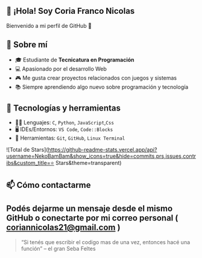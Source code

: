 ## 👋 ¡Hola! Soy Coria Franco Nicolas 

Bienvenido a mi perfil de GitHub 🚀

## 📌 Sobre mí

- 🎓 Estudiante de **Tecnicatura en Programación**
- 💻 Apasionado por el desarrollo Web
- 🎮 Me gusta crear proyectos relacionados con juegos y sistemas
- 📚 Siempre aprendiendo algo nuevo sobre programación y tecnología

## 💼 Tecnologías y herramientas

- 👨‍💻 Lenguajes: `C`, `Python`, `JavaScript`,`Css`
- 🖥️ IDEs/Entornos: `VS Code`, `Code::Blocks`
- 🔧 Herramientas: `Git`, `GitHub`, `Linux Terminal`

![Total de Stars](https://github-readme-stats.vercel.app/api?username=NekoBamBam&show_icons=true&hide=commits,prs,issues,contribs&custom_title=⭐ Stars&theme=transparent)

## 📫 Cómo contactarme

Podés dejarme un mensaje desde el mismo GitHub o conectarte por mi correo personal ( coriannicolas21@gmail.com )
---

> “Si tenés que escribir el codigo mas de una vez, entonces hacé una función” – el gran Seba Feltes

